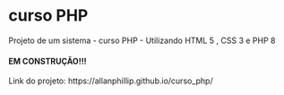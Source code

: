 <h1>curso PHP</h1>

<p> Projeto de um sistema - curso PHP - Utilizando HTML 5 , CSS 3 e PHP 8</p>

<h4>EM CONSTRUÇÃO!!!</h4>

<p>Link do projeto: https://allanphillip.github.io/curso_php/</p>